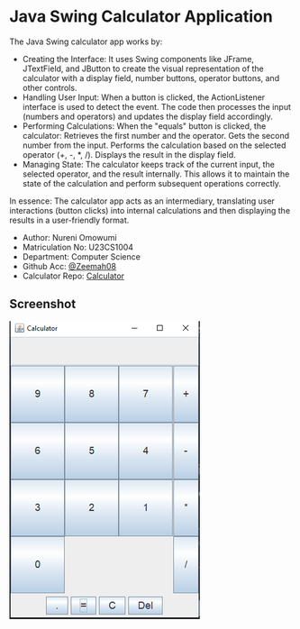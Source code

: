 # Java Swing Calculator Application
The Java Swing calculator app works by:
 * Creating the Interface:
  It uses Swing components like JFrame, JTextField, and JButton to create the visual representation of the calculator with a display field, number buttons, operator buttons, and other controls.
 * Handling User Input:
  When a button is clicked, the ActionListener interface is used to detect the event.
  The code then processes the input (numbers and operators) and updates the display field accordingly.
 * Performing Calculations:
  When the "equals" button is clicked, the calculator:
  Retrieves the first number and the operator.
  Gets the second number from the input.
  Performs the calculation based on the selected operator (+, -, *, /).
  Displays the result in the display field.
 * Managing State:
  The calculator keeps track of the current input, the selected operator, and the result internally.
  This allows it to maintain the state of the calculation and perform subsequent operations correctly.

In essence: The calculator app acts as an intermediary, translating user interactions (button clicks) into internal calculations and then displaying the results in a user-friendly format.

- Author: Nureni Omowumi
- Matriculation No: U23CS1004
- Department: Computer Science
- Github Acc: [@Zeemah08](https://github.com/Zeemah08)
- Calculator Repo: [Calculator](https://github.com/Zeemah08/Swing-Calculator-U23CS1004)

## Screenshot
![Calculator Image](./images/calculator-pic.PNG)
